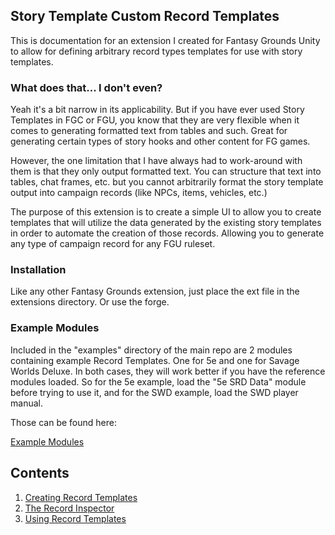 ## Story Template Custom Record Templates

This is documentation for an extension I created for Fantasy Grounds Unity to allow for defining arbitrary record types templates for 
use with story templates.

### What does that... I don't even?

Yeah it's a bit narrow in its applicability. But if you have ever used Story Templates in FGC or FGU, you know that they 
are very flexible when it comes to generating formatted text from tables and such. Great for generating certain types of story 
hooks and other content for FG games.

However, the one limitation that I have always had to work-around with them is that they only output formatted text. You 
can structure that text into tables, chat frames, etc. but you cannot arbitrarily format the story template output into 
campaign records (like NPCs, items, vehicles, etc.)

The purpose of this extension is to create a simple UI to allow you to create templates that will utilize the data generated 
by the existing story templates in order to automate the creation of those records. Allowing you to generate any type of 
campaign record for any FGU ruleset.

### Installation

Like any other Fantasy Grounds extension, just place the ext file in the extensions directory. Or use the forge.

### Example Modules

Included in the "examples" directory of the main repo are 2 modules containing example Record Templates. One for 5e and one for Savage Worlds 
Deluxe. In both cases, they will work better if you have the reference modules loaded. So for the 5e example, load the "5e SRD Data" module 
before trying to use it, and for the SWD example, load the SWD player manual. 

Those can be found here:

[Example Modules](https://github.com/bakermd86/FGRecordTemplates/tree/master/examples)

## Contents

1. [Creating Record Templates](./doc_pages/record_templates)
1. [The Record Inspector](./doc_pages/record_inspector)
1. [Using Record Templates](./doc_pages/using_records)